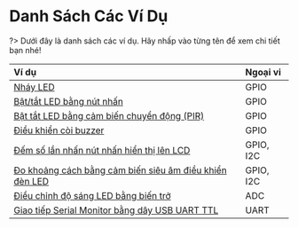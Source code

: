 <br>
<br>
<br>

# Danh Sách Các Ví Dụ

?> Dưới đây là danh sách các ví dụ. Hãy nhấp vào từng tên để xem chi tiết bạn nhé!


| **Ví dụ** | **Ngoại vi** |
| :-- | :-- |
| [Nháy LED](vi/zerobase/examples/blink.md) | GPIO |
| [Bật/tắt LED bằng nút nhấn](vi/zerobase/examples/button.md) | GPIO |
| [Bật tắt LED bằng cảm biến chuyển động (PIR)](vi/zerobase/examples/pir.md) | GPIO |
| [Điều khiển còi buzzer](vi/zerobase/examples/buzzer.md) | GPIO |
| [Đếm số lần nhấn nút nhấn hiển thị lên LCD](vi/zerobase/examples/button-lcd.md) | GPIO, I2C |
| [Đo khoảng cách bằng cảm biến siêu âm điều khiển đèn LED](vi/zerobase/examples/ultrasonicSensor.md) | GPIO, I2C |
| [Điều chỉnh độ sáng LED bằng biến trở ](vi/zerobase/examples/potentiometer.md) | ADC |
| [Giao tiếp Serial Monitor bằng dây USB UART TTL](vi/zerobase/examples/uartttl.md) | UART |
